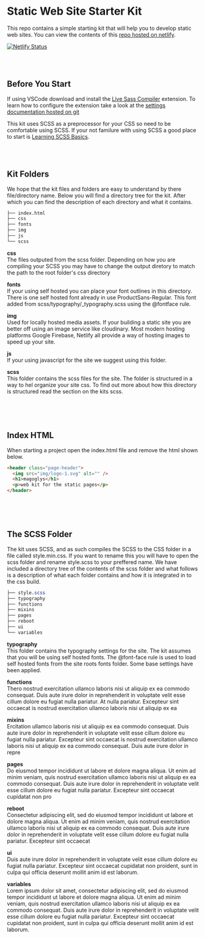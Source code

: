 # Static Web Site Starter Kit

This repo contains a simple starting kit that will help you to develop static web sites. You can view the contents of this [repo hosted on netlify](https://starterkit-scss.netlify.com/).

[![Netlify Status](https://api.netlify.com/api/v1/badges/55ba53f0-e914-459e-ad50-9aaea57e1043/deploy-status)](https://app.netlify.com/sites/simplewebkit/deploys)

<br>
<br>

## Before You Start

If using VSCode download and install the [Live Sass Compiler](https://marketplace.visualstudio.com/items?itemName=ritwickdey.live-sass) extension. To learn how to configure the extension take a look at the [settings documentation hosted on git](https://github.com/ritwickdey/vscode-live-sass-compiler#live-sass-compiler)

This kit uses SCSS as a preprocessor for your CSS so need to be comfortable using SCSS. If your not familure with using SCSS a good place to start is [Learning SCSS Basics](https://sass-lang.com/guide).

<br>
<br>

## Kit Folders

We hope that the kit files and folders are easy to understand by there file/directory name. Below you will find a directory tree for the kit. After which you can find the description of each directory and what it contains.

```bash
├── index.html
├── css
├── fonts
├── img
├── js
└── scss
```

**css** <br>
The files outputed from the scss folder. Depending on how you are compiling your SCSS you may have to change the output diretory to match the path to the root folder's css directory

**fonts** <br>
If your using self hosted you can place your font outlines in this directory. There is one self hosted font already in use ProductSans-Regular. This font added from scss/typography/\_typography.scss using the @fontface rule.

**img** <br>
Used for locally hosted media assets. If your building a static site you are better off using an image service like cloudinary. Most modern hosting platforms Google Firebase, Netlify all provide a way of hosting images to speed up your site.

**js** <br>
If your using javascript for the site we suggest using this folder.

**scss** <br>
This folder contains the scss files for the site. The folder is structured in a way to hel organize your site css. To find out more about how this directory is structured read the section on the kits scss.

<br>
<br>
<br>

## Index HTML

When starting a project open the index.html file and remove the html shown below.

```html
<header class="page-header">
  <img src="img/logo-1.svg" alt="" />
  <h1>magoglys</h1>
  <p>web kit for the static pages</p>
</header>
```
<br>
<br>
<br>

## The SCSS Folder <br>
The kit uses SCSS, and as such compiles the SCSS to the CSS folder in a file called style.min.css. If you want to rename this you will have to open the scss folder and rename style.scss to your preffered name. We have included a directory tree of the contents of the scss folder and what follows is a description of what each folder contains and how it is integrated in to the css build.
```scss
├── style.scss
├── typography
├── functions
├── mixins
├── pages
├── reboot
├── ui
└── variables
```

**typography** <br>
This folder contains the typography settings for the site. The kit assumes that you will be using self hosted fonts. The @font-face rule is used to load self hosted fonts from the site roots fonts folder. Some base settings have been applied.

**functions** <br>
Thero nostrud exercitation ullamco laboris nisi ut aliquip ex ea commodo consequat. Duis aute irure dolor in reprehenderit in voluptate velit esse cillum dolore eu fugiat nulla pariatur. At nulla pariatur. Excepteur sint occaecat is nostrud exercitation ullamco laboris nisi ut aliquip ex ea

**mixins** <br>
Ercitation ullamco laboris nisi ut aliquip ex ea commodo consequat. Duis aute irure dolor in reprehenderit in voluptate velit esse cillum dolore eu fugiat nulla pariatur. Excepteur sint occaecat is nostrud exercitation ullamco laboris nisi ut aliquip ex ea commodo consequat. Duis aute irure dolor in repre

**pages** <br>
Do eiusmod tempor incididunt ut labore et dolore magna aliqua. Ut enim ad minim veniam, quis nostrud exercitation ullamco laboris nisi ut aliquip ex ea commodo consequat. Duis aute irure dolor in reprehenderit in voluptate velit esse cillum dolore eu fugiat nulla pariatur. Excepteur sint occaecat cupidatat non pro

**reboot** <br>
Consectetur adipiscing elit, sed do eiusmod tempor incididunt ut labore et dolore magna aliqua. Ut enim ad minim veniam, quis nostrud exercitation ullamco laboris nisi ut aliquip ex ea commodo consequat. Duis aute irure dolor in reprehenderit in voluptate velit esse cillum dolore eu fugiat nulla pariatur. Excepteur sint occaecat

**ui** <br>
Duis aute irure dolor in reprehenderit in voluptate velit esse cillum dolore eu fugiat nulla pariatur. Excepteur sint occaecat cupidatat non proident, sunt in culpa qui officia deserunt mollit anim id est laborum.

**variables** <br>
Lorem ipsum dolor sit amet, consectetur adipiscing elit, sed do eiusmod tempor incididunt ut labore et dolore magna aliqua. Ut enim ad minim veniam, quis nostrud exercitation ullamco laboris nisi ut aliquip ex ea commodo consequat. Duis aute irure dolor in reprehenderit in voluptate velit esse cillum dolore eu fugiat nulla pariatur. Excepteur sint occaecat cupidatat non proident, sunt in culpa qui officia deserunt mollit anim id est laborum.
